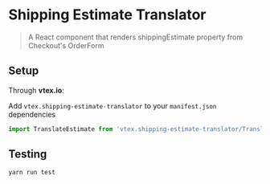 # Shipping Estimate Translator

> A React component that renders shippingEstimate property from Checkout's OrderForm

## Setup

Through **vtex.io**:

Add `vtex.shipping-estimate-translator` to your `manifest.json` dependencies

```js
import TranslateEstimate from 'vtex.shipping-estimate-translator/TranslateEstimate'
```

## Testing

```sh
yarn run test
```

